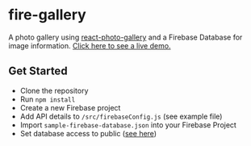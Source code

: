 # fire-gallery

A photo gallery using <a href="https://github.com/neptunian/react-photo-gallery" target="_blank">react-photo-gallery</a> and a Firebase Database for image information.
<a href="https://fire-gallery-0.firebaseapp.com/" target="_blank">Click here to see a live demo.</a>

## Get Started
* Clone the repository
* Run ```npm install```
* Create a new Firebase project
* Add API details to ```/src/firebaseConfig.js``` (see example file)
* Import ```sample-firebase-database.json``` into your Firebase Project
* Set database access to public (<a href="https://firebase.google.com/docs/database/security/quickstart" target="_blank">see here</a>)